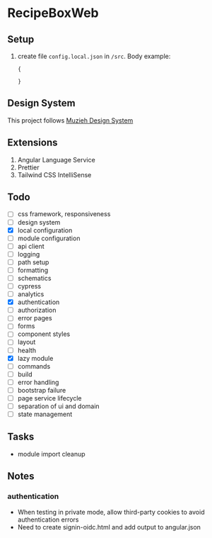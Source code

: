 # RecipeBoxWeb

## Setup

1. create file `config.local.json` in `/src`. Body example:

    ```
    {

    }
    ```

## Design System

This project follows [Muzieh Design System](https://ruifang.github.io/designsystem)

## Extensions

1. Angular Language Service
1. Prettier
1. Tailwind CSS IntelliSense

## Todo

-   [ ] css framework, responsiveness
-   [ ] design system
-   [x] local configuration
-   [ ] module configuration
-   [ ] api client
-   [ ] logging
-   [ ] path setup
-   [ ] formatting
-   [ ] schematics
-   [ ] cypress
-   [ ] analytics
-   [x] authentication
-   [ ] authorization
-   [ ] error pages
-   [ ] forms
-   [ ] component styles
-   [ ] layout
-   [ ] health
-   [x] lazy module
-   [ ] commands
-   [ ] build
-   [ ] error handling
-   [ ] bootstrap failure
-   [ ] page service lifecycle
-   [ ] separation of ui and domain
-   [ ] state management

## Tasks

-   module import cleanup

## Notes

### authentication

-   When testing in private mode, allow third-party cookies to avoid authentication errors
-   Need to create signin-oidc.html and add output to angular.json

